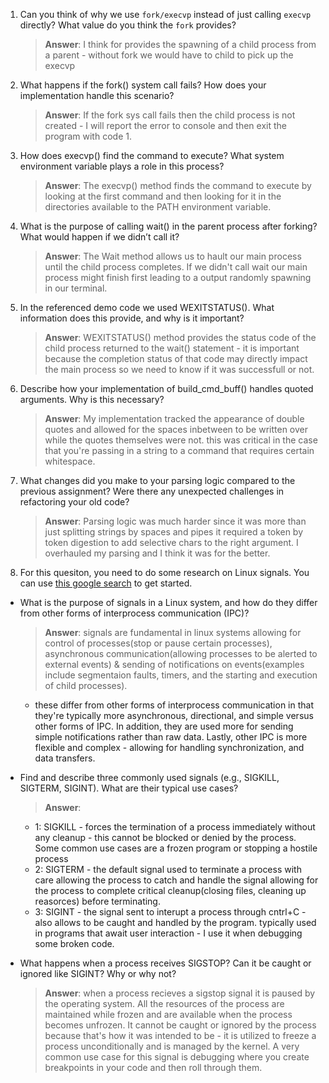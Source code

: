 1. Can you think of why we use `fork/execvp` instead of just calling `execvp` directly? What value do you think the `fork` provides?

    > **Answer**: I think for provides the spawning of a child process from a parent - without fork we would have to child to pick up the execvp

2. What happens if the fork() system call fails? How does your implementation handle this scenario?

    > **Answer**: If the fork sys call fails then the child process is not created - I will report the error to console and then exit the program with code 1.

3. How does execvp() find the command to execute? What system environment variable plays a role in this process?

    > **Answer**: The execvp() method finds the command to execute by looking at the first command and then looking for it in the directories available to the PATH environment variable.

4. What is the purpose of calling wait() in the parent process after forking? What would happen if we didn’t call it?

    > **Answer**:  The Wait method allows us to hault our main process until the child process completes. If we didn't call wait our main process might finish first leading to a output randomly spawning in our terminal.

5. In the referenced demo code we used WEXITSTATUS(). What information does this provide, and why is it important?

    > **Answer**:  WEXITSTATUS() method provides the status code of the child process returned to the wait() statement - it is important because the completion status of that code may directly impact the main process so we need to know if it was successfull or not.

6. Describe how your implementation of build_cmd_buff() handles quoted arguments. Why is this necessary?

    > **Answer**: My implementation tracked the appearance of double quotes and allowed for the spaces inbetween to be written over while the quotes themselves were not. this was critical in the case that you're passing in a string to a command that requires certain whitespace.

7. What changes did you make to your parsing logic compared to the previous assignment? Were there any unexpected challenges in refactoring your old code?

    > **Answer**: Parsing logic was much harder since it was more than just splitting strings by spaces and pipes it required a token by token digestion to add selective chars to the right argument. I overhauled my parsing and I think it was for the better.

8. For this quesiton, you need to do some research on Linux signals. You can use [this google search](https://www.google.com/search?q=Linux+signals+overview+site%3Aman7.org+OR+site%3Alinux.die.net+OR+site%3Atldp.org&oq=Linux+signals+overview+site%3Aman7.org+OR+site%3Alinux.die.net+OR+site%3Atldp.org&gs_lcrp=EgZjaHJvbWUyBggAEEUYOdIBBzc2MGowajeoAgCwAgA&sourceid=chrome&ie=UTF-8) to get started.

- What is the purpose of signals in a Linux system, and how do they differ from other forms of interprocess communication (IPC)?

    > **Answer**:  signals are fundamental in linux systems allowing for control of processes(stop or pause certain processes), asynchronous communication(allowing processes to be alerted to external events) & sending of notifications on events(examples include segmentaion faults, timers, and the starting and execution of child processes).
    - these differ from other forms of interprocess communication in that they're typically more asynchronous, directional, and simple versus other forms of IPC. In addition, they are used more for sending simple notifications rather than raw data. Lastly, other IPC is more flexible and complex - allowing for handling synchronization, and data transfers.

- Find and describe three commonly used signals (e.g., SIGKILL, SIGTERM, SIGINT). What are their typical use cases?

    > **Answer**:  
    - 1: SIGKILL - forces the termination of a process immediately without any cleanup - this cannot be blocked or denied by the process. Some common use cases are a frozen program or stopping a hostile process
    - 2: SIGTERM - the default signal used to terminate a process with care allowing the process to catch and handle the signal allowing for the process to complete critical cleanup(closing files, cleaning up reasorces) before terminating.
    - 3: SIGINT - the signal sent to interupt a process through cntrl+C - also allows to be caught and handled by the program. typically used in programs that await user interaction - I use it when debugging some broken code.

- What happens when a process receives SIGSTOP? Can it be caught or ignored like SIGINT? Why or why not?

    > **Answer**:  when a process recieves a sigstop signal it is paused by the operating system. All the resources of the process are maintained while frozen and are available when the process becomes unfrozen. It cannot be caught or ignored by the process because that's how it was intended to be - it is utilized to freeze a process unconditionally and is managed by the kernel. A very common use case for this signal is debugging where you create breakpoints in your code and then roll through them.
